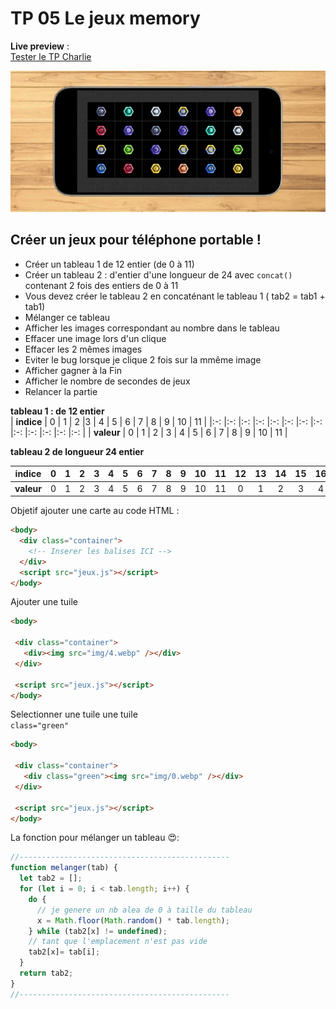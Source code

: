 # TP 05 Le jeux memory
**Live preview**  :    
[Tester le TP Charlie](https://www.sevenvalley.fr/tp-javascript/tpc)  

![alt text](tpc.webp)
  
## Créer un jeux pour téléphone portable !

- Créer un tableau 1 de 12 entier (de 0 à 11)    
- Créer un tableau 2 : d'entier d'une longueur de 24  avec <code>concat()</code>  
contenant 2 fois des entiers de 0 à 11
- Vous devez créer le tableau 2 en concaténant le tableau 1 ( tab2 = tab1 + tab1)  
- Mélanger ce tableau  
- Afficher les images correspondant au nombre dans le tableau  
- Effacer une image lors d'un clique  
- Effacer les 2 mêmes images  
- Eviter le bug lorsque je clique 2 fois sur la mmême image  
- Afficher gagner à la Fin  
- Afficher le nombre de secondes de jeux  
- Relancer la partie  


**tableau 1 : de 12 entier**  
| **indice** | 0 | 1 | 2 |3 | 4 | 5 | 6 | 7 | 8 | 9 | 10 | 11 |
|:-: |:-: |:-: |:-: |:-: |:-: |:-: |:-: |:-: |:-: |:-: |:-: |:-: |
| **valeur** | 0 | 1 | 2 | 3 | 4 | 5 | 6 | 7 | 8 | 9 | 10 | 11 |  

**tableau 2 de longueur 24 entier**  

| **indice** | 0 | 1 | 2 |3 | 4 | 5 | 6 | 7 | 8 | 9 | 10 | 11 | 12 | 13 | 14 | 15 | 16 | 17 | 18 | 19 | 20 | 21 | 21 | 23 |
|:-: |:-: |:-: |:-: |:-: |:-: |:-: |:-: |:-: |:-: |:-: |:-: |:-: |:-: |:-: |:-: |:-: |:-: |:-: |:-: |:-: |:-: |:-: |:-: |:-: |
| **valeur** | 0 | 1 | 2 | 3 | 4 | 5 | 6 | 7 | 8 | 9 | 10 | 11 |  0 | 1 | 2 | 3 | 4 | 5 | 6 | 7 | 8 | 9 | 10 | 11 | 


Objetif ajouter une carte au code HTML :

```html
<body>
  <div class="container">
    <!-- Inserer les balises ICI -->
  </div>
  <script src="jeux.js"></script>
</body>
```
 Ajouter une tuile
 ```html
<body>

  <div class="container">
    <div><img src="img/4.webp" /></div>
  </div>
  
  <script src="jeux.js"></script>
</body>
```

 Selectionner une tuile une tuile  
 <code>class="green"</code>
 ```html
<body>

  <div class="container">
    <div class="green"><img src="img/0.webp" /></div>
  </div>
  
  <script src="jeux.js"></script>
</body>
```

La fonction pour mélanger un tableau :heart_eyes::
```js
//-----------------------------------------------
function melanger(tab) {
  let tab2 = [];
  for (let i = 0; i < tab.length; i++) {
    do {
      // je genere un nb alea de 0 à taille du tableau
      x = Math.floor(Math.random() * tab.length);
    } while (tab2[x] != undefined);
    // tant que l'emplacement n'est pas vide
	tab2[x]= tab[i];
  }
  return tab2;
}
//-----------------------------------------------
```